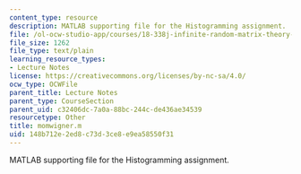```yaml
---
content_type: resource
description: MATLAB supporting file for the Histogramming assignment.
file: /ol-ocw-studio-app/courses/18-338j-infinite-random-matrix-theory-fall-2004/148b712e2ed8c73d3ce8e9ea58550f31_momwigner.m
file_size: 1262
file_type: text/plain
learning_resource_types:
- Lecture Notes
license: https://creativecommons.org/licenses/by-nc-sa/4.0/
ocw_type: OCWFile
parent_title: Lecture Notes
parent_type: CourseSection
parent_uid: c32406dc-7a0a-88bc-244c-de436ae34539
resourcetype: Other
title: momwigner.m
uid: 148b712e-2ed8-c73d-3ce8-e9ea58550f31
---
```

MATLAB supporting file for the Histogramming assignment.